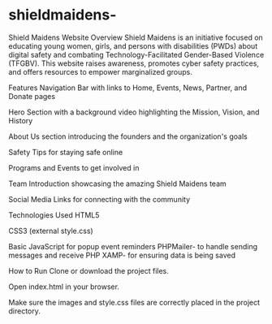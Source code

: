 

# shieldmaidens-

Shield Maidens Website
Overview
Shield Maidens is an initiative focused on educating young women, girls, and persons with disabilities (PWDs) about digital safety and combating Technology-Facilitated Gender-Based Violence (TFGBV). This website raises awareness, promotes cyber safety practices, and offers resources to empower marginalized groups.

Features
Navigation Bar with links to Home, Events, News, Partner, and Donate pages

Hero Section with a background video highlighting the Mission, Vision, and History

About Us section introducing the founders and the organization's goals

Safety Tips for staying safe online

Programs and Events to get involved in

Team Introduction showcasing the amazing Shield Maidens team

Social Media Links for connecting with the community

Technologies Used
HTML5

CSS3 (external style.css)

Basic JavaScript for popup event reminders
PHPMailer- to handle sending messages and receive
PHP XAMP- for ensuring data is being saved 

How to Run
Clone or download the project files.

Open index.html in your browser.

Make sure the images and style.css files are correctly placed in the project directory.

